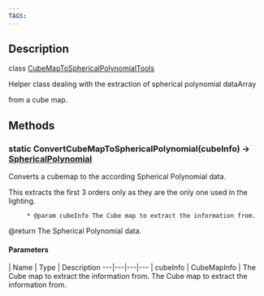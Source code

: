 ```yaml
---
TAGS:
---
```

## Description

class [CubeMapToSphericalPolynomialTools](/classes/2.5/CubeMapToSphericalPolynomialTools)

Helper class dealing with the extraction of spherical polynomial dataArray

from a cube map.

## Methods

### static ConvertCubeMapToSphericalPolynomial(cubeInfo) &rarr; [SphericalPolynomial](/classes/2.5/SphericalPolynomial)

Converts a cubemap to the according Spherical Polynomial data.

This extracts the first 3 orders only as they are the only one used in the lighting.

         * @param cubeInfo The Cube map to extract the information from.

@return The Spherical Polynomial data.

#### Parameters
 | Name | Type | Description
---|---|---|---
 | cubeInfo | CubeMapInfo |  The Cube map to extract the information from.  The Cube map to extract the information from.

